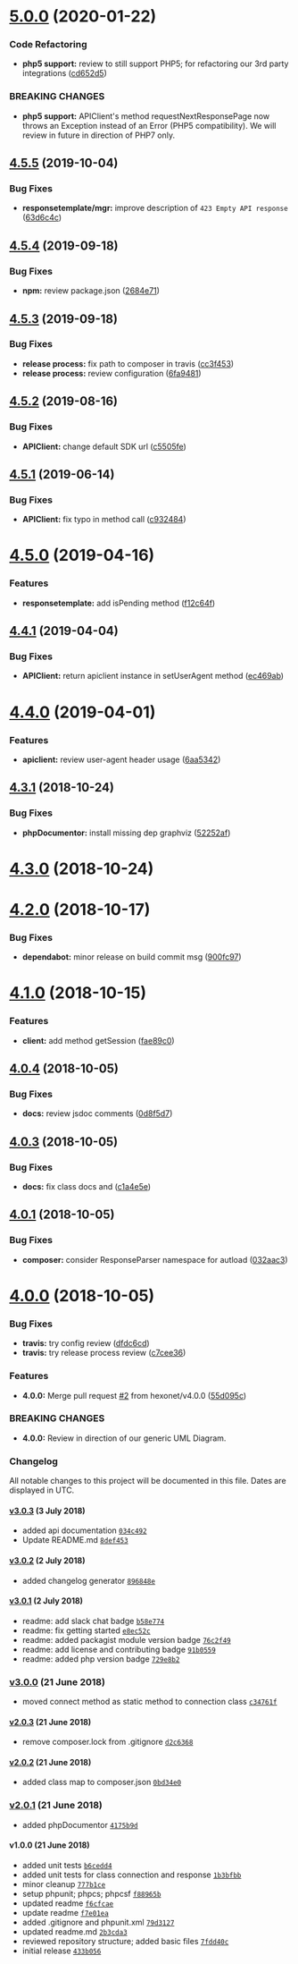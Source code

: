 # [5.0.0](https://github.com/hexonet/php-sdk/compare/v4.5.5...v5.0.0) (2020-01-22)


### Code Refactoring

* **php5 support:** review to still support PHP5; for refactoring our 3rd party integrations ([cd652d5](https://github.com/hexonet/php-sdk/commit/cd652d57de70dfdc88402dfbbe19848b5ca25446))


### BREAKING CHANGES

* **php5 support:** APIClient's method requestNextResponsePage now throws an Exception instead of an
Error (PHP5 compatibility). We will review in future in direction of PHP7 only.

## [4.5.5](https://github.com/hexonet/php-sdk/compare/v4.5.4...v4.5.5) (2019-10-04)


### Bug Fixes

* **responsetemplate/mgr:** improve description of `423 Empty API response` ([63d6c4c](https://github.com/hexonet/php-sdk/commit/63d6c4c))

## [4.5.4](https://github.com/hexonet/php-sdk/compare/v4.5.3...v4.5.4) (2019-09-18)


### Bug Fixes

* **npm:** review package.json ([2684e71](https://github.com/hexonet/php-sdk/commit/2684e71))

## [4.5.3](https://github.com/hexonet/php-sdk/compare/v4.5.2...v4.5.3) (2019-09-18)


### Bug Fixes

* **release process:** fix path to composer in travis ([cc3f453](https://github.com/hexonet/php-sdk/commit/cc3f453))
* **release process:** review configuration ([6fa9481](https://github.com/hexonet/php-sdk/commit/6fa9481))

## [4.5.2](https://github.com/hexonet/php-sdk/compare/v4.5.1...v4.5.2) (2019-08-16)


### Bug Fixes

* **APIClient:** change default SDK url ([c5505fe](https://github.com/hexonet/php-sdk/commit/c5505fe))

## [4.5.1](https://github.com/hexonet/php-sdk/compare/v4.5.0...v4.5.1) (2019-06-14)


### Bug Fixes

* **APIClient:** fix typo in method call ([c932484](https://github.com/hexonet/php-sdk/commit/c932484))

# [4.5.0](https://github.com/hexonet/php-sdk/compare/v4.4.1...v4.5.0) (2019-04-16)


### Features

* **responsetemplate:** add isPending method ([f12c64f](https://github.com/hexonet/php-sdk/commit/f12c64f))

## [4.4.1](https://github.com/hexonet/php-sdk/compare/v4.4.0...v4.4.1) (2019-04-04)


### Bug Fixes

* **APIClient:** return apiclient instance in setUserAgent method ([ec469ab](https://github.com/hexonet/php-sdk/commit/ec469ab))

# [4.4.0](https://github.com/hexonet/php-sdk/compare/v4.3.1...v4.4.0) (2019-04-01)


### Features

* **apiclient:** review user-agent header usage ([6aa5342](https://github.com/hexonet/php-sdk/commit/6aa5342))

## [4.3.1](https://github.com/hexonet/php-sdk/compare/v4.3.0...v4.3.1) (2018-10-24)


### Bug Fixes

* **phpDocumentor:** install missing dep graphviz ([52252af](https://github.com/hexonet/php-sdk/commit/52252af))

# [4.3.0](https://github.com/hexonet/php-sdk/compare/v4.2.0...v4.3.0) (2018-10-24)

# [4.2.0](https://github.com/hexonet/php-sdk/compare/v4.1.0...v4.2.0) (2018-10-17)


### Bug Fixes

* **dependabot:** minor release on build commit msg ([900fc97](https://github.com/hexonet/php-sdk/commit/900fc97))

# [4.1.0](https://github.com/hexonet/php-sdk/compare/v4.0.4...v4.1.0) (2018-10-15)


### Features

* **client:** add method getSession ([fae89c0](https://github.com/hexonet/php-sdk/commit/fae89c0))

## [4.0.4](https://github.com/hexonet/php-sdk/compare/v4.0.3...v4.0.4) (2018-10-05)


### Bug Fixes

* **docs:** review jsdoc comments ([0d8f5d7](https://github.com/hexonet/php-sdk/commit/0d8f5d7))

## [4.0.3](https://github.com/hexonet/php-sdk/compare/v4.0.2...v4.0.3) (2018-10-05)


### Bug Fixes

* **docs:** fix class docs and ([c1a4e5e](https://github.com/hexonet/php-sdk/commit/c1a4e5e))

## [4.0.1](https://github.com/hexonet/php-sdk/compare/v4.0.0...v4.0.1) (2018-10-05)


### Bug Fixes

* **composer:** consider ResponseParser namespace for autload ([032aac3](https://github.com/hexonet/php-sdk/commit/032aac3))

# [4.0.0](https://github.com/hexonet/php-sdk/compare/v3.0.3...v4.0.0) (2018-10-05)


### Bug Fixes

* **travis:** try config review ([dfdc6cd](https://github.com/hexonet/php-sdk/commit/dfdc6cd))
* **travis:** try release process review ([c7cee36](https://github.com/hexonet/php-sdk/commit/c7cee36))


### Features

* **4.0.0:** Merge pull request [#2](https://github.com/hexonet/php-sdk/issues/2) from hexonet/v4.0.0 ([55d095c](https://github.com/hexonet/php-sdk/commit/55d095c))


### BREAKING CHANGES

* **4.0.0:** Review in direction of our generic UML Diagram.

### Changelog

All notable changes to this project will be documented in this file. Dates are displayed in UTC.

#### [v3.0.3](https://github.com/hexonet/php-sdk/compare/v3.0.2...v3.0.3) (3 July 2018)

- added api documentation [`034c492`](https://github.com/hexonet/php-sdk/commit/034c492e5c9f29084207fc0a0c657451b570cafc)
- Update README.md [`8def453`](https://github.com/hexonet/php-sdk/commit/8def453f8ccda2e807574ec47e955b3489355915)

#### [v3.0.2](https://github.com/hexonet/php-sdk/compare/v3.0.1...v3.0.2) (2 July 2018)

- added changelog generator [`896848e`](https://github.com/hexonet/php-sdk/commit/896848e8ab67a88f8cd86647ca0f1c8cfe342672)

#### [v3.0.1](https://github.com/hexonet/php-sdk/compare/v3.0.0...v3.0.1) (2 July 2018)

- readme: add slack chat badge [`b58e774`](https://github.com/hexonet/php-sdk/commit/b58e774943bc9f85e5bbce863fcd8140ca5be9b6)
- readme: fix getting started [`e8ec52c`](https://github.com/hexonet/php-sdk/commit/e8ec52c3060e7c24a6ed89436f1fcdb38373c7ef)
- readme: added packagist module version badge [`76c2f49`](https://github.com/hexonet/php-sdk/commit/76c2f49a59c817406ea1d61d13577d688c867628)
- readme: add license and contributing badge [`91b0559`](https://github.com/hexonet/php-sdk/commit/91b05594504f443f1ab8942e5540a59b3c762fca)
- readme: added php version badge [`729e8b2`](https://github.com/hexonet/php-sdk/commit/729e8b2bc3937d0480eeab0bf9b5e5f7586414c4)

### [v3.0.0](https://github.com/hexonet/php-sdk/compare/v2.0.3...v3.0.0) (21 June 2018)

- moved connect method as static method to connection class [`c34761f`](https://github.com/hexonet/php-sdk/commit/c34761f88e9f44c755cf128c7d9aec8cb195d3ea)

#### [v2.0.3](https://github.com/hexonet/php-sdk/compare/v2.0.2...v2.0.3) (21 June 2018)

- remove composer.lock from .gitignore [`d2c6368`](https://github.com/hexonet/php-sdk/commit/d2c636805bdb25336a8552654dfcc83d417e9396)

#### [v2.0.2](https://github.com/hexonet/php-sdk/compare/v2.0.1...v2.0.2) (21 June 2018)

- added class map to composer.json [`0bd34e0`](https://github.com/hexonet/php-sdk/commit/0bd34e039e77b65fa51b6da8412b69c3f9f2e1e5)

### [v2.0.1](https://github.com/hexonet/php-sdk/compare/v1.0.0...v2.0.1) (21 June 2018)

- added phpDocumentor [`4175b9d`](https://github.com/hexonet/php-sdk/commit/4175b9d8c258bcf1337a689669c01c84db0651fc)

#### v1.0.0 (21 June 2018)

- added unit tests [`b6cedd4`](https://github.com/hexonet/php-sdk/commit/b6cedd4c9c8ac5bc491ab10662491024bdfe4847)
- added unit tests for class connection and response [`1b3bfbb`](https://github.com/hexonet/php-sdk/commit/1b3bfbb8a0fb6852b690bb61d1954a3febbc0488)
- minor cleanup [`777b1ce`](https://github.com/hexonet/php-sdk/commit/777b1cec613f46ed06e93283e4c502ba646dd439)
- setup phpunit; phpcs; phpcsf [`f88965b`](https://github.com/hexonet/php-sdk/commit/f88965b668140b8c2e9434df7581466b27b7c47f)
- updated readme [`f6cfcae`](https://github.com/hexonet/php-sdk/commit/f6cfcaef78be59fd494e1ab2aaa94d8f9ae4d766)
- update readme [`f7e01ea`](https://github.com/hexonet/php-sdk/commit/f7e01ea92bcf013bd843bf163c63ce8250001020)
- added .gitignore and phpunit.xml [`79d3127`](https://github.com/hexonet/php-sdk/commit/79d31277de5c188167062c20c4a963a02c6d197f)
- updated readme.md [`2b3cda3`](https://github.com/hexonet/php-sdk/commit/2b3cda3d8fcd6ce73adc32b8a33d847614f954cd)
- reviewed repository structure; added basic files [`7fdd40c`](https://github.com/hexonet/php-sdk/commit/7fdd40c0bcbd8b1b6789b1b62d2690b2e34b674a)
- initial release [`433b056`](https://github.com/hexonet/php-sdk/commit/433b0560f65f8053bc07118c6fa810cccf44d9e2)
